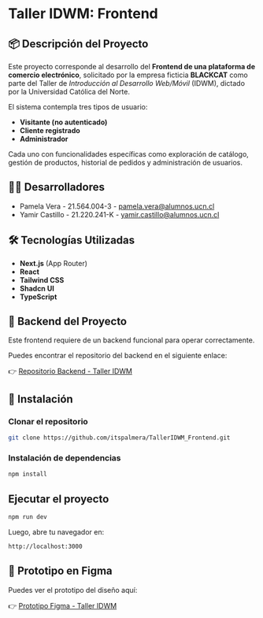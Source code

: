 # Taller IDWM: Frontend

## 📦 Descripción del Proyecto

Este proyecto corresponde al desarrollo del **Frontend de una plataforma de comercio electrónico**, solicitado por la empresa ficticia **BLACKCAT** como parte del Taller de *Introducción al Desarrollo Web/Móvil* (IDWM), dictado por la Universidad Católica del Norte.

El sistema contempla tres tipos de usuario:

- **Visitante (no autenticado)**
- **Cliente registrado**
- **Administrador**

Cada uno con funcionalidades específicas como exploración de catálogo, gestión de productos, historial de pedidos y administración de usuarios.

## 🧑‍💻 Desarrolladores
- Pamela Vera - 21.564.004-3 - pamela.vera@alumnos.ucn.cl
- Yamir Castillo - 21.220.241-K - yamir.castillo@alumnos.ucn.cl

## 🛠️ Tecnologías Utilizadas

- **Next.js** (App Router)
- **React**
- **Tailwind CSS**
- **Shadcn UI**
- **TypeScript**

## 📡 Backend del Proyecto

Este frontend requiere de un backend funcional para operar correctamente.

Puedes encontrar el repositorio del backend en el siguiente enlace:

👉 [Repositorio Backend - Taller IDWM](https://github.com/usuario/backend-taller-idwm)


## 🚀 Instalación

### Clonar el repositorio

```bash
git clone https://github.com/itspalmera/TallerIDWM_Frontend.git
```

### Instalación de dependencias

```bash
npm install
```

## Ejecutar el proyecto

```bash
npm run dev
```

Luego, abre tu navegador en:

```bash
http://localhost:3000
```

## 🎨 Prototipo en Figma

Puedes ver el prototipo del diseño aquí:

👉 [Prototipo Figma - Taller IDWM](https://www.figma.com/design/AlRX3Tm0HBXD3Xnw6MB7lR/TallerIDWM?node-id=0-1&t=USAtMmKEq9BVU5Y8-1)
